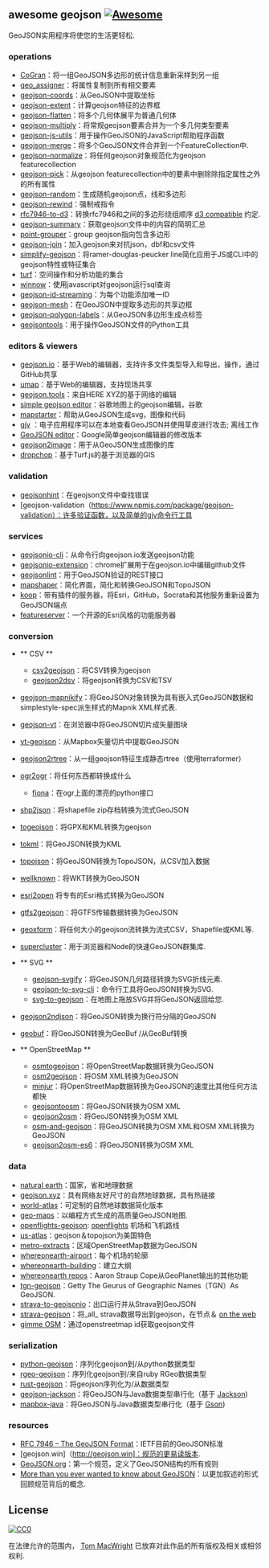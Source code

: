 ## awesome geojson [![Awesome](https://cdn.rawgit.com/sindresorhus/awesome/d7305f38d29fed78fa85652e3a63e154dd8e8829/media/badge.svg)](https://github.com/sindresorhus/awesome)

GeoJSON实用程序将使您的生活更轻松.

### operations

* [CoGran](https://github.com/berlinermorgenpost/cogran)：将一组GeoJSON多边形的统计信息重新采样到另一组
* [geo_assigner](https://github.com/stadt-karlsruhe/geo_assigner)：将属性复制到所有相交要素
* [geojson-coords](https://github.com/mapbox/geojson-coords)：从GeoJSON中提取坐标
* [geojson-extent](https://www.npmjs.com/package/geojson-extent)：计算geojson特征的边界框
* [geojson-flatten](https://github.com/tmcw/geojson-flatten)：将多个几何体展平为普通几何体
* [geojson-multiply](https://github.com/haoliangyu/geojson-multiply)：将常规geojson要素合并为一个多几何类型要素
* [geojson-js-utils](https://github.com/maxogden/geojson-js-utils)：用于操作GeoJSON的JavaScript帮助程序函数
* [geojson-merge](https://github.com/mapbox/geojson-merge)：将多个GeoJSON文件合并到一个FeatureCollection中.
* [geojson-normalize](https://github.com/mapbox/geojson-normalize)：将任何geojson对象规范化为geojson featurecollection
* [geojson-pick](https://www.npmjs.com/package/geojson-pick)：从geojson featurecollection中的要素中删除除指定属性之外的所有属性
* [geojson-random](https://github.com/tmcw/geojson-random)：生成随机geojson点，线和多边形
* [geojson-rewind](https://github.com/mapbox/geojson-rewind)：强制戒指令
* [rfc7946-to-d3](https://github.com/tyrasd/rfc7946-to-d3)：转换rfc7946和之间的多边形绕组顺序 [d3 compatible](https://github.com/d3/d3-geo#d3-geo) 约定.
* [geojson-summary](https://github.com/mapbox/geojson-summary)：获取geojson文件中的内容的简明汇总
* [point-grouper](https://github.com/substack/point-grouper)：group geojson指向包含多边形
* [geojson-join](https://github.com/tmcw/geojson-join)：加入geojson来对抗json，dbf和csv文件
* [simplify-geojson](https://github.com/maxogden/simplify-geojson)：将ramer-douglas-peucker line简化应用于JS或CLI中的geojson特性或特征集合
* [turf](https://github.com/Turfjs/turf)：空间操作和分析功能的集合
* [winnow](https://github.com/dmfenton/winnow)：使用javascript对geojson运行sql查询
* [geojson-id-streaming](https://github.com/andrewharvey/geojson-id-streaming)：为每个功能添加唯一ID
* [geojson-mesh](https://github.com/andrewharvey/geojson-mesh)：在GeoJSON中提取多边形的共享边框
* [geojson-polygon-labels](https://github.com/andrewharvey/geojson-polygon-labels)：从GeoJSON多边形生成点标签
* [geojsontools](https://github.com/micolous/geojsontools)：用于操作GeoJSON文件的Python工具


### editors & viewers

* [geojson.io](http://geojson.io/)：基于Web的编辑器，支持许多文件类型导入和导出，操作，通过GitHub共享
* [umap](http://umap.openstreetmap.fr/en/)：基于Web的编辑器，支持现场共享
* [geojson.tools](http://geojson.tools/)：来自HERE XYZ的基于网络的编辑
* [simple geojson editor](https://google-developers.appspot.com/maps/documentation/utils/geojson/)：谷歌地图上的geojson编辑，谷歌
* [mapstarter](http://mapstarter.com/)：帮助从GeoJSON生成svg，图像和代码
* [gjv](https://github.com/anandthakker/gjv) ：电子应用程序可以在本地查看GeoJSON并使用草皮进行攻击;  离线工作
* [GeoJSON editor](https://tomscholz.github.io/geojson-editor/)：Google简单geojson编辑器的修改版本
* [geojson2image](https://github.com/brycejohnston/geojson2image)：用于从GeoJSON生成图像的库
* [dropchop](http://dropchop.io/)：基于Turf.js的基于浏览器的GIS

### validation

* [geojsonhint](https://github.com/mapbox/geojsonhint)：在geojson文件中查找错误
* [geojson-validation（https://www.npmjs.com/package/geojson-validation）：许多验证函数，以及简单的gjv命令行工具

### services

* [geojsonio-cli](https://github.com/mapbox/geojsonio-cli)：从命令行向geojson.io发送geojson功能
* [geojsonio-extension](https://github.com/mapbox/geojsonio-extension)：chrome扩展用于在geojson.io中编辑github文件
* [geojsonlint](http://geojsonlint.com/)：用于GeoJSON验证的REST接口
* [mapshaper](http://mapshaper.org/)：简化界面，简化和转换GeoJSON和TopoJSON
* [koop](https://koopjs.github.io)：带有插件的服务器，将Esri，GitHub，Socrata和其他服务重新设置为GeoJSON端点
* [featureserver](https://github.com/featureserver/featureserver)：一个开源的Esri风格的功能服务器

### conversion

* ** CSV **
  * [csv2geojson](https://github.com/mapbox/csv2geojson)：将CSV转换为geojson
  * [geojson2dsv](https://github.com/tmcw/geojson2dsv)：将geojson转换为CSV和TSV
* [geojson-mapnikify](https://github.com/mapbox/geojson-mapnikify)：将GeoJSON对象转换为具有嵌入式GeoJSON数据和simplestyle-spec派生样式的Mapnik XML样式表.
* [geojson-vt](https://github.com/mapbox/geojson-vt)：在浏览器中将GeoJSON切片成矢量图块
* [vt-geojson](https://github.com/developmentseed/vt-geojson)：从Mapbox矢量切片中提取GeoJSON
* [geojson2rtree](https://github.com/maxogden/geojson2rtree)：从一组geojson特征生成静态rtree（使用terraformer）
* [ogr2ogr](http://www.gdal.org/ogr2ogr.html)：将任何东西都转换成什么
  * [fiona](https://github.com/toblerity/fiona)：在ogr上面的漂亮的python接口
* [shp2json](https://github.com/substack/shp2json)：将shapefile zip存档转换为流式GeoJSON
* [togeojson](https://github.com/mapbox/togeojson)：将GPX和KML转换为geojson
* [tokml](https://github.com/mapbox/tokml)：将GeoJSON转换为KML
* [topojson](https://github.com/topojson/topojson)：将GeoJSON转换为TopoJSON，从CSV加入数据
* [wellknown](https://github.com/mapbox/wellknown)：将WKT转换为GeoJSON
* [esri2open](https://github.com/project-open-data/esri2open) 将专有的Esri格式转换为GeoJSON
* [gtfs2geojson](https://github.com/tmcw/gtfs2geojson)：将GTFS传输数据转换为GeoJSON
* [geoxform](https://github.com/koopjs/geoxform)：将任何大小的geojson流转换为流式CSV，Shapefile或KML等.
* [supercluster](https://github.com/mapbox/supercluster)：用于浏览器和Node的快速GeoJSON群集库.
* ** SVG **
  * [geojson-svgify](https://github.com/juliuste/geojson-svgify)：将GeoJSON几何路径转换为SVG折线元素.
  * [geojson-to-svg-cli](https://github.com/derhuerst/geojson-to-svg-cli)：命令行工具将GeoJSON转换为SVG.
  * [svg-to-geojson](https://github.com/mapbox/svg-to-geojson)：在地图上拖放SVG并将GeoJSON返回给您.
* [geojson2ndjson](https://www.npmjs.com/package/geojson2ndjson)：将GeoJSON转换为换行符分隔的GeoJSON
* [geobuf](https://www.npmjs.com/package/geobuf/v/0.2.1)：将GeoJSON转换为GeoBuf /从GeoBuf转换

* ** OpenStreetMap **
  * [osmtogeojson](https://github.com/tyrasd/osmtogeojson)：将OpenStreetMap数据转换为GeoJSON
  * [osm2geojson](https://github.com/rclark/osm2geojson)：将OSM XML转换为GeoJSON
  * [minjur](https://github.com/mapbox/minjur)：将OpenStreetMap数据转换为GeoJSON的速度比其他任何方法都快
  * [geojsontoosm](https://github.com/tyrasd/geojsontoosm)：将GeoJSON转换为OSM XML
  * [geojson2osm](https://github.com/Rub21/geojson2osm)：将GeoJSON转换为OSM XML
  * [osm-and-geojson](https://github.com/aaronlidman/osm-and-geojson)：将GeoJSON转换为OSM XML和OSM XML转换为GeoJSON
  * [geojson2osm-es6](https://github.com/DenisCarriere/geojson2osm-es6/)：将GeoJSON转换为OSM XML


### data

* [natural earth](http://www.naturalearthdata.com/)：国家，省和地理数据
* [geojson.xyz](http://geojson.xyz/)：具有网络友好尺寸的自然地球数据，具有热链接
* [world-atlas](https://github.com/topojson/world-atlas)：可定制的自然地球数据简化版本
* [geo-maps](https://github.com/simonepri/geo-maps)：以编程方式生成的高质量GeoJSON地图.
* [openflights-geojson](https://github.com/tmcw/openflights-geojson): [openflights](http://openflights.org/) 机场和飞机路线
* [us-atlas](https://github.com/topojson/us-atlas)：geojson＆topojson为美国特色
* [metro-extracts](https://mapzen.com/data/metro-extracts/)：区域OpenStreetMap数据为GeoJSON
* [whereonearth-airport](https://github.com/straup/whereonearth-airport)：每个机场的轮廓
* [whereonearth-building](https://github.com/straup/whereonearth-building/)：建立大纲
* [whereonearth repos](https://github.com/search?q=user%3Astraup+whereonearth)：Aaron Straup Cope从GeoPlanet输出的其他功能
* [tgn-geojson](https://github.com/straup/tgn-geojson)：Getty The Geurus of Geographic Names（TGN）As GeoJSON.
* [strava-to-geojsonio](https://github.com/taketime/strava-to-geojsonio)：出口运行并从Strava到GeoJSON
* [strava-geojson](https://github.com/tmcw/strava-geojson)：将_all_ strava数据导出到geojson，在节点＆ [on the web](http://www.macwright.org/strava-geojson/)
* [gimme OSM](http://ustroetz.github.io/gimmeOSM/)：通过openstreetmap id获取geojson文件

### serialization

* [python-geojson](https://github.com/frewsxcv/python-geojson)：序列化geojson到/从python数据类型
* [rgeo-geojson](https://github.com/rgeo/rgeo-geojson)：序列化geojson到/来自ruby RGeo数据类型
* [rust-geojson](https://github.com/georust/rust-geojson)：将geojson序列化为/从数据类型
* [geojson-jackson](https://github.com/opendatalab-de/geojson-jackson)：将GeoJSON与Java数据类型串行化（基于 [Jackson](http://wiki.fasterxml.com/JacksonHome))
* [mapbox-java](https://github.com/mapbox/mapbox-java)：将GeoJSON与Java数据类型串行化（基于 [Gson](https://github.com/google/gson))

### resources

* [RFC 7946 – The GeoJSON Format](https://tools.ietf.org/html/rfc7946)：IETF目前的GeoJSON标准
* [geojson.win]（http://geojson.win]：规范的更易读版本.
* [GeoJSON.org](http://geojson.org/)：第一个规范，定义了GeoJSON结构的所有规则
* [More than you ever wanted to know about GeoJSON](http://www.macwright.org/2015/03/23/geojson-second-bite.html)：以更加叙述的形式回顾规范背后的概念.

## License

[![CC0](https://licensebuttons.net/p/zero/1.0/88x31.png)](https://creativecommons.org/publicdomain/zero/1.0/ )

在法律允许的范围内， [Tom MacWright](http://www.macwright.org) 已放弃对此作品的所有版权及相关或相邻权利.
